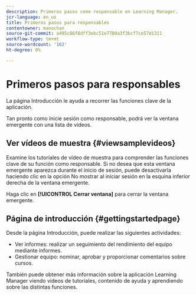 ```yaml
---
description: Primeros pasos como responsable en Learning Manager.
jcr-language: en_us
title: Primeros pasos para responsables
contentowner: manochan
source-git-commit: a495c86f8dff3ebc51e7700a3f3bcf7ce57d1311
workflow-type: tm+mt
source-wordcount: '162'
ht-degree: 0%

---
```




# Primeros pasos para responsables

La página Introducción le ayuda a recorrer las funciones clave de la aplicación.

Tan pronto como inicie sesión como responsable, podrá ver la ventana emergente con una lista de vídeos.

## Ver vídeos de muestra {#viewsamplevideos}

Examine los tutoriales de vídeo de muestra para comprender las funciones clave de su función como responsable. Si no desea que esta ventana emergente aparezca durante el inicio de sesión, puede desactivarla haciendo clic en la opción No mostrar al iniciar sesión en la esquina inferior derecha de la ventana emergente.

Haga clic en **[!UICONTROL Cerrar ventana]** para cerrar la ventana emergente.

<!--![](assets/welcome-videos.png) -->

## Página de introducción {#gettingstartedpage}

Desde la página Introducción, puede realizar las siguientes actividades:

* Ver informes: realizar un seguimiento del rendimiento del equipo mediante informes.
* Gestionar equipo: nominar, aprobar y proporcionar comentarios sobre cursos.

También puede obtener más información sobre la aplicación Learning Manager viendo vídeos de tutoriales, contenido de ayuda y aprendiendo sobre las distintas funciones.

<!--![](assets/manager-experienceprime.png)-->

